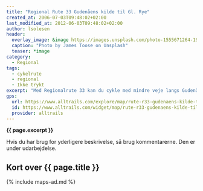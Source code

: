 ```yaml
---
title: "Regional Rute 33 Gudenåens kilde til Gl. Rye"
created_at: 2006-07-03T09:48:02+02:00
last_modified_at: 2012-06-03T09:48:02+02:00
author: lsolesen
header:
  overlay_image: &image https://images.unsplash.com/photo-1555671264-19bbb3d58321?ixlib=rb-1.2.1&ixid=eyJhcHBfaWQiOjEyMDd9&auto=format&fit=crop&w=1650&q=80
  caption: "Photo by James Toose on Unsplash"
  teaser: *image
category:
  - Regional
tags:
  - cykelrute
  - regional
  - Ikke trykt
excerpt: "Med Regionalrute 33 kan du cykle med mindre veje langs Gudenådalen fra kilden tæt på vandskel og Hærvej til syd for Gl. Rye, tæt på Øm Kloster. Herfra kan du cykle videre ad Regionalrute 30 helt til Randers."
gps:
  url: https://www.alltrails.com/explore/map/rute-r33-gudenaens-kilde-til-gl-rye-45-km-69cd21a
  id: https://www.alltrails.com/widget/map/rute-r33-gudenaens-kilde-til-gl-rye-45-km-69cd21a
  provider: alltrails
---
```


**{{ page.excerpt }}**

Hvis du har brug for yderligere beskrivelse, så brug kommentarerne. Den er under udarbejdelse.

## Kort over {{ page.title }}

{% include maps-ad.md %}
